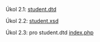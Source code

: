 Úkol 2.1: [student.dtd](https://github.com/MystiMiki/PIN/blob/main/cv2/student.dtd)

Úkol 2.2: [student.xsd](https://github.com/MystiMiki/PIN/blob/main/cv2/student.xsd)

Úkol 2.3: pro student.dtd [index.php](https://github.com/MystiMiki/PIN/blob/main/cv2/index.php)
